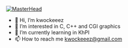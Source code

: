 [![MasterHead](https://cdn.wallpapersafari.com/55/83/Pl6QHc.jpg)](https://github.com/kwockeeez)

- 👋 Hi, I’m kwockeeez
- 👀 I’m interested in C, C++ and CGI graphics
- 🌱 I’m currently learning in KhPI
- 📫 How to reach me kwockeeez@gmail.com

<!---
kwockeeez/kwockeeez is a ✨ special ✨ repository because its `README.md` (this file) appears on your GitHub profile.
You can click the Preview link to take a look at your changes.
--->
